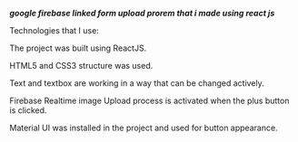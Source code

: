 _____________google firebase linked form upload prorem that i made using react js_____________

Technologies that I use:

The project was built using ReactJS.

HTML5 and CSS3 structure was used.

Text and textbox are working in a way that can be changed actively.

Firebase Realtime image Upload process is activated when the plus button is clicked.

Material UI was installed in the project and used for button appearance.
